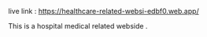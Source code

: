 live link : https://healthcare-related-websi-edbf0.web.app/ 

This is a hospital medical related webside .

